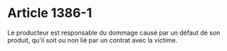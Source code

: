 # Article 1386-1

Le producteur est responsable du dommage causé par un défaut de son produit, qu'il soit ou non lié par un contrat avec la victime.

